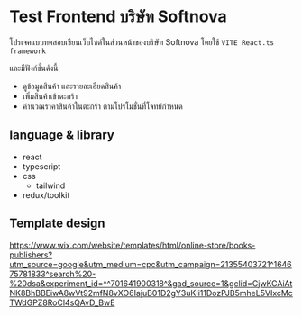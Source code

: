 ﻿# Test Frontend บริษัท Softnova

โปรเจคแบบทดสอบเขียนเว็บไซต์ในส่วนหน้าของบริษัท Softnova โดยใช้ `VITE React.ts framework`

และมีฟังก์ชั่นดังนี้

* ดูข้อมูลสินค้า และรายละเอียดสินค้า
* เพิ่มสินค้าเข้าตะกร้า
* คำนวณราคาสินค้าในตะกร้า ตามโปรโมชั่นที่โจทย์กำหนด


## language & library

* react
* typescript
* css
  * tailwind
* redux/toolkit

## Template design
https://www.wix.com/website/templates/html/online-store/books-publishers?utm_source=google&utm_medium=cpc&utm_campaign=21355403721^164675781833^search%20-%20dsa&experiment_id=^^701641900318^&gad_source=1&gclid=CjwKCAiAtNK8BhBBEiwA8wVt92mfN8vXO6IajuB01D2gY3uKIi11DozPJB5mheL5VIxcMcTWdGPZ8RoCl4sQAvD_BwE
